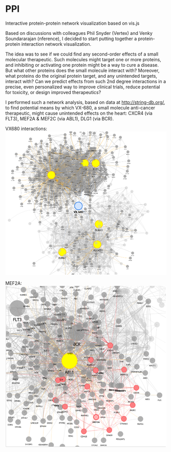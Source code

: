 # PPI
Interactive protein-protein network visualization based on vis.js

Based on discussions with colleagues Phil Snyder (Vertex) and Venky Soundararajan (nference), I decided to start putting together a protein-protein interaction network visualization. 

The idea was to see if we could find any second-order effects of a small molecular therapeutic. Such molecules might target one or more proteins, and inhibiting or activating one protein might be a way to cure a disease. But what other proteins does the small molecule interact with? Moreover, what proteins do the original protein target, and any unintended targets, interact with? Can we predict effects from such 2nd degree interactions in a precise, even personalized way to improve clinical trials, reduce potential for toxicity, or design improved therapeutics?

I performed such a network analysis, based on data at http://string-db.org/, to find potential means by which VX-680, a small molecule anti-cancer therapeutic, might cause unintended effects on the heart: CXCR4 (via FLT3), MEF2A & MEF2C (via ABL1), DLG1 (via BCR).

VX680 interactions:
![VX680](images/vx680.png)

MEF2A:
![MEF2A](images/MEF2A.png)
